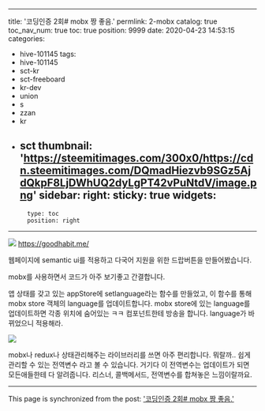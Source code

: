 
---
title: '코딩인증 2회# mobx 짱 좋음.'
permlink: 2-mobx
catalog: true
toc_nav_num: true
toc: true
position: 9999
date: 2020-04-23 14:53:15
categories:
- hive-101145
tags:
- hive-101145
- sct-kr
- sct-freeboard
- kr-dev
- union
- s
- zzan
- kr
- sct
thumbnail: 'https://steemitimages.com/300x0/https://cdn.steemitimages.com/DQmadHiezvb9SGz5AjdQkpF8LjDWhUQ2dyLgPT42vPuNtdV/image.png'
sidebar:
    right:
        sticky: true
widgets:
    -
        type: toc
        position: right
---


![](https://steemitimages.com/300x0/https://cdn.steemitimages.com/DQmadHiezvb9SGz5AjdQkpF8LjDWhUQ2dyLgPT42vPuNtdV/image.png)
https://goodhabit.me/

웹페이지에 semantic ui를 적용하고 다국어 지원을 위한 드랍버튼을 만들어봤습니다.

mobx를 사용하면서 코드가 아주 보기좋고 간결합니다.

앱 상태를 갖고 있는 appStore에 setlanguage라는 함수를 만들었고, 이 함수를 통해 mobx store 객체의 language를 업데이트합니다. mobx store에 있는 language를 업데이트하면 각종 위치에 숨어있는 ㅋㅋ 컴포넌트한테 방송을 합니다. language가 바뀌었으니 적용해라.

![](https://cdn.steemitimages.com/DQmZt6UQtKCH35JY5tAzvqAewXgQHAbmcmbHof4jaopZrR6/image.png)

mobx나 redux나 상태관리해주는 라이브러리를 쓰면 아주 편리합니다. 뭐랄까.. 쉽게관리할 수 있는 전역변수 라고 볼 수 있습니다. 거기다 이 전역변수는 업데이트가 되면 모든애들한테 다 알려줍니다.  리스너, 콜백메서드, 전역변수를 합쳐놓은 느낌이랄까요.

- - -

This page is synchronized from the post: ['코딩인증 2회# mobx 짱 좋음.'](https://steemit.com/@jacobyu/2-mobx)
